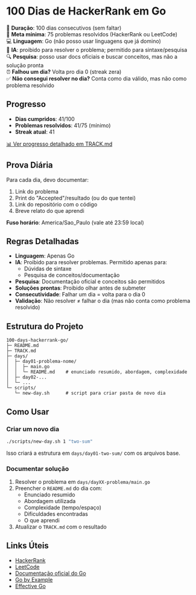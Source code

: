 # 100 Dias de HackerRank em Go

📅 **Duração**: 100 dias consecutivos (sem faltar)  
🎯 **Meta mínima**: 75 problemas resolvidos (HackerRank ou LeetCode)  
💻 **Linguagem**: Go (não posso usar linguagens que já domino)  
🤖 **IA**: proibido para resolver o problema; permitido para sintaxe/pesquisa  
🔍 **Pesquisa**: posso usar docs oficiais e buscar conceitos, mas não a solução pronta  
⏰ **Falhou um dia?** Volta pro dia 0 (streak zera)  
✅ **Não consegui resolver no dia?** Conta como dia válido, mas não como problema resolvido  

## Progresso

- **Dias cumpridos**: 41/100
- **Problemas resolvidos**: 41/75 (mínimo)
- **Streak atual**: 41

[📊 Ver progresso detalhado em TRACK.md](./TRACK.md)

## Prova Diária

Para cada dia, devo documentar:

1. Link do problema
2. Print do "Accepted"/resultado (ou do que tentei)
3. Link do repositório com o código
4. Breve relato do que aprendi

**Fuso horário**: America/Sao_Paulo (vale até 23:59 local)

## Regras Detalhadas

- **Linguagem**: Apenas Go
- **IA**: Proibido para resolver problemas. Permitido apenas para:
  - Dúvidas de sintaxe
  - Pesquisa de conceitos/documentação
- **Pesquisa**: Documentação oficial e conceitos são permitidos
- **Soluções prontas**: Proibido olhar antes de submeter
- **Consecutividade**: Falhar um dia = volta para o dia 0
- **Validação**: Não resolver ≠ falhar o dia (mas não conta como problema resolvido)

## Estrutura do Projeto

```
100-days-hackerrank-go/
├─ README.md
├─ TRACK.md
├─ days/
│  ├─ day01-problema-nome/
│  │  ├─ main.go
│  │  └─ README.md    # enunciado resumido, abordagem, complexidade
│  ├─ day02-...
│  └─ ...
└─ scripts/
   └─ new-day.sh      # script para criar pasta de novo dia
```

## Como Usar

### Criar um novo dia

```bash
./scripts/new-day.sh 1 "two-sum"
```

Isso criará a estrutura em `days/day01-two-sum/` com os arquivos base.

### Documentar solução

1. Resolver o problema em `days/dayXX-problema/main.go`
2. Preencher o `README.md` do dia com:
   - Enunciado resumido
   - Abordagem utilizada
   - Complexidade (tempo/espaço)
   - Dificuldades encontradas
   - O que aprendi
3. Atualizar o `TRACK.md` com o resultado

## Links Úteis

- [HackerRank](https://www.hackerrank.com/)
- [LeetCode](https://leetcode.com/)
- [Documentação oficial do Go](https://golang.org/doc/)
- [Go by Example](https://gobyexample.com/)
- [Effective Go](https://golang.org/doc/effective_go.html)
